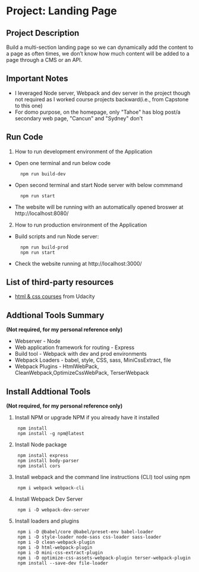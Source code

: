 # Project: Landing Page

## Project Description
Build a multi-section landing page so we can dynamically add the content to a page as often times, we don’t know how much content will be added to a page through a CMS or an API. 

## Important Notes
* I leveraged Node server, Webpack and dev server in the project though not required as I worked course projects backward(i.e., from Capstone to this one)
* For domo purpose, on the homepage, only "Tahoe" has blog post/a secondary web page, "Cancun" and "Sydney" don't 

## Run Code
1. How to run development environment of the Application

* Open one terminal and run below code

        npm run build-dev

* Open second terminal and start Node server with below commmand

        npm run start

* The website will be running with an automatically opened broswer at http://localhost:8080/

2. How to run production environment of the Application
* Build scripts and run Node server:

        npm run build-prod
        npm run start
* Check the website running at http://localhost:3000/

## List of third-party resources
* [html & css courses](www.udacity.com) from Udacity

## Addtional Tools Summary 
**(Not required, for my personal reference only)**
* Webserver - Node
* Web application framework for routing - Express
* Build tool - Webpack with dev and prod environments
* Webpack Loaders - babel, style, CSS, sass, MiniCssExtract, file
* Webpack Plugins - HtmlWebPack, CleanWebpack,OptimizeCssWebPack, TerserWebpack

## Install Addtional Tools 
**(Not required, for my personal reference only)**
1. Install NPM or upgrade NPM if you already have it installed 
        
        npm install  
        npm install -g npm@latest

2. Install Node package

        npm install express
        npm install body-parser
        npm install cors

3. Install webpack and the command line instructions (CLI) tool using npm

        npm i webpack webpack-cli

4. Install Webpack Dev Server
    
        npm i -D webpack-dev-server

5. Install loaders and plugins

        npm i -D @babel/core @babel/preset-env babel-loader
        npm i -D style-loader node-sass css-loader sass-loader
        npm i -D clean-webpack-plugin
        npm i -D html-webpack-plugin
        npm i -D mini-css-extract-plugin
        npm i -D optimize-css-assets-webpack-plugin terser-webpack-plugin
        npm install --save-dev file-loader











